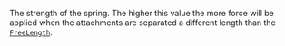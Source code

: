 The strength of the spring. The higher this value the more force will be
applied when the attachments are separated a different length than the
[`FreeLength`](https://create.roblox.com/docs/reference/engine/classes/SpringConstraint#FreeLength).
